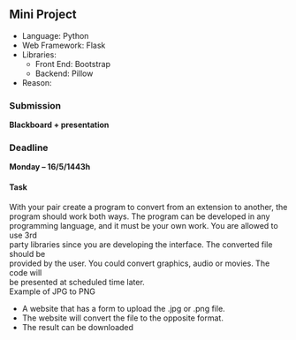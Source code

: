 ## Mini Project

- Language: Python
- Web Framework: Flask
- Libraries:
  - Front End: Bootstrap
  - Backend: Pillow
- Reason:

### Submission

**Blackboard + presentation**

### Deadline

**Monday – 16/5/1443h**

#### Task

With your pair create a program to convert from an extension to another, the <br />
program should work both ways. The program can be developed in any <br />
programming language, and it must be your own work. You are allowed to use 3rd<br />
party libraries since you are developing the interface. The converted file should be<br />
provided by the user. You could convert graphics, audio or movies. The code will<br />
be presented at scheduled time later.<br />
Example of JPG to PNG<br />

- A website that has a form to upload the .jpg or .png file.
- The website will convert the file to the opposite format.
- The result can be downloaded
